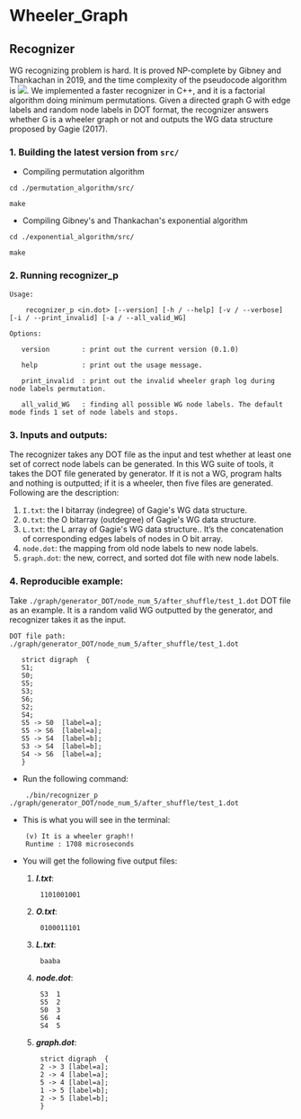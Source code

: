 # Wheeler_Graph

## Recognizer

WG recognizing problem is hard. It is proved NP-complete by Gibney and Thankachan in 2019, and the time complexity of the pseudocode algorithm is <img src="https://render.githubusercontent.com/render/math?math=2^{e \cdot log\sigma  %2B O(n  %2B e)}">.
We implemented a faster recognizer in C++, and it is a factorial algorithm doing minimum permutations. Given a directed graph G with edge labels and random node labels in DOT format, the recognizer answers whether G is a wheeler graph or not and outputs the WG data structure proposed by Gagie (2017). 


### 1. Building the latest version from `src/`

* Compiling permutation algorithm
```
cd ./permutation_algorithm/src/

make
```

* Compiling Gibney's and Thankachan's exponential algorithm
```
cd ./exponential_algorithm/src/

make
```

### 2. Running recognizer_p

```
Usage:

	recognizer_p <in.dot> [--version] [-h / --help] [-v / --verbose] [-i / --print_invalid] [-a / --all_valid_WG]

Options:

   version        : print out the current version (0.1.0)
  
   help           : print out the usage message.
                         
   print_invalid  : print out the invalid wheeler graph log during node labels permutation.
                          
   all_valid_WG   : finding all possible WG node labels. The default mode finds 1 set of node labels and stops.
```

### 3. Inputs and outputs:
The recognizer takes any DOT file as the input and test whether at least one set of correct node labels can be generated. In this WG suite of tools, it takes the DOT file generated by generator. If it is not a WG, program halts and nothing is outputted; if it is a wheeler, then five files are generated. Following are the description:

1. `I.txt`:  the I bitarray (indegree) of Gagie's WG data structure.
2. `O.txt`:  the O bitarray (outdegree) of Gagie's WG data structure.
3. `L.txt`:  the L array of Gagie's WG data structure.. It’s the concatenation of corresponding edges labels of nodes in O bit array.
4. `node.dot`: the mapping from old node labels to new node labels.  
5. `graph.dot`: the new, correct, and sorted dot file with new node labels. 


### 4. Reproducible example:

Take `./graph/generator_DOT/node_num_5/after_shuffle/test_1.dot` DOT file as an example. It is a random valid WG outputted by the generator, and recognizer takes it as the input.

```
DOT file path:  ./graph/generator_DOT/node_num_5/after_shuffle/test_1.dot

   strict digraph  {
   S1;
   S0;
   S5;
   S3;
   S6;
   S2;
   S4;
   S5 -> S0  [label=a];
   S5 -> S6  [label=a];
   S5 -> S4  [label=b];
   S3 -> S4  [label=b];
   S4 -> S6  [label=a];
   }
 ```
  
* Run the following command:

```
	./bin/recognizer_p  ./graph/generator_DOT/node_num_5/after_shuffle/test_1.dot
```

* This is what you will see in the terminal:
```
	(v) It is a wheeler graph!!
	Runtime : 1708 microseconds
```

* You will get the following five output files:

	1. ***I.txt***:
	   ```
	    1101001001
	   ```
	2. ***O.txt***:
	   ```
	    0100011101
	   ```
	3. ***L.txt***:
	   ```
	    baaba
	   ```
	4. ***node.dot***:
	   ```
	    S3	1
	    S5	2
	    S0	3
	    S6	4
	    S4	5
	   ```
	5. ***graph.dot***:
	   ```
	    strict digraph  {
	    2 -> 3 [label=a];
	    2 -> 4 [label=a];
	    5 -> 4 [label=a];
	    1 -> 5 [label=b];
	    2 -> 5 [label=b];
	    }
	   ```
